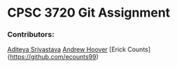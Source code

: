 # CPSC 3720 Git Assignment

### Contributors:

[Aditeya Srivastava](https://github.com/aditeyaS)
[Andrew Hoover](https://github.com/abhoove)
[Erick Counts]{https://github.com/ecounts99)
